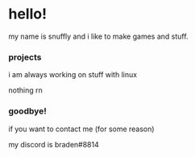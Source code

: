 # hello!

my name is snuffly and i like to make games and stuff.

### projects

i am always working on stuff with linux

nothing rn

### goodbye!

if you want to contact me (for some reason)

my discord is braden#8814

